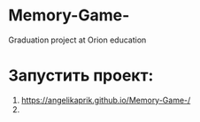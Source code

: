 # Memory-Game-
Graduation project at Orion education


# Запустить проект:
1) https://angelikaprik.github.io/Memory-Game-/
2)
